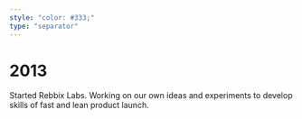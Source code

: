 ```yaml
---
style: "color: #333;"
type: "separator"
---
```

# 2013
Started Rebbix Labs. Working on our own ideas and experiments to develop skills of fast and lean product launch.
